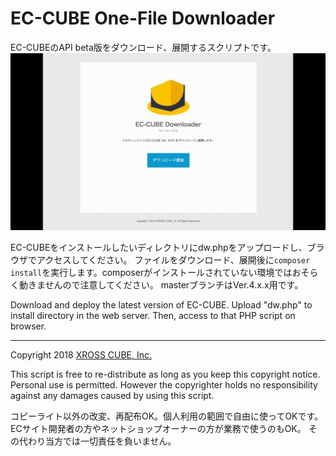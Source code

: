 # EC-CUBE One-File Downloader

EC-CUBEのAPI beta版をダウンロード、展開するスクリプトです。
![](EC-CUBE_downloader.gif)

EC-CUBEをインストールしたいディレクトリにdw.phpをアップロードし、ブラウザでアクセスしてください。
ファイルをダウンロード、展開後に``composer install``を実行します。composerがインストールされていない環境ではおそらく動きませんので注意してください。
masterブランチはVer.4.x.x用です。

Download and deploy the latest version of EC-CUBE.
Upload "dw.php" to install directory in the web server.
Then, access to that PHP script on browser.

---

Copyright 2018 [XROSS CUBE, Inc.](https://www.xross-cube.com/)

This script is free to re-distribute as long as you keep this copyright notice.
Personal use is permitted.
However the copyrighter holds no responsibility against any damages caused by using this script.

コピーライト以外の改変、再配布OK。個人利用の範囲で自由に使ってOKです。ECサイト開発者の方やネットショップオーナーの方が業務で使うのもOK。
その代わり当方では一切責任を負いません。
